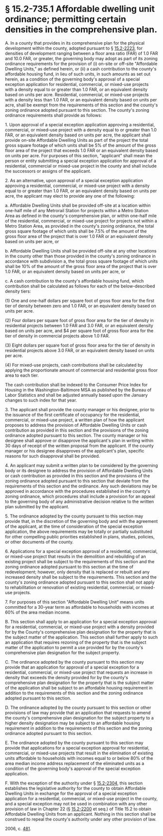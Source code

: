 # § 15.2-735.1 Affordable dwelling unit ordinance; permitting certain densities in the comprehensive plan.

<p>A. In a county that provides in its comprehensive plan for the physical development within the county, adopted pursuant to § <a href='http://law.lis.virginia.gov/vacode/15.2-2223/'>15.2-2223</a>, for densities of development ranging between a floor area ratio (FAR) of 1.0 FAR and 10.0 FAR, or greater, the governing body may adopt as part of its zoning ordinance requirements for the provision of (i) on-site or off-site "Affordable Dwelling Units," as defined herein, or (ii) a cash contribution to the county's affordable housing fund, in lieu of such units, in such amounts as set out herein, as a condition of the governing body's approval of a special exception application for residential, commercial, or mixed-use projects with a density equal to or greater than 1.0 FAR, or an equivalent density based on units per acre. Residential, commercial, or mixed-use projects with a density less than 1.0 FAR, or an equivalent density based on units per acre, shall be exempt from the requirements of this section and the county's zoning ordinance adopted pursuant to this section. The county's zoning ordinance requirements shall provide as follows:</p><p>1. Upon approval of a special exception application approving a residential, commercial, or mixed-use project with a density equal to or greater than 1.0 FAR, or an equivalent density based on units per acre, the applicant shall provide on-site Affordable Dwelling Units as part of the project the total gross square footage of which units shall be 5% of the amount of the gross floor area of the project that exceeds 1.0 FAR or an equivalent density based on units per acre. For purposes of this section, "applicant" shall mean the person or entity submitting a special exception application for approval of a residential, commercial or mixed-use project in the county and shall include the successors or assigns of the applicant.</p><p>2. As an alternative, upon approval of a special exception application approving a residential, commercial, or mixed-use project with a density equal to or greater than 1.0 FAR, or an equivalent density based on units per acre, the applicant may elect to provide any one of the following:</p><p>a. Affordable Dwelling Units shall be provided off-site at a location within one-half mile of any Metrorail Station for projects within a Metro Station Area as defined in the county's comprehensive plan, or within one-half mile of the residential, commercial, or mixed-use project for projects not within a Metro Station Area, as provided in the county's zoning ordinance, the total gross square footage of which units shall be 7.5% of the amount of the gross floor area of the project that is over 1.0 FAR or an equivalent density based on units per acre, or</p><p>b. Affordable Dwelling Units shall be provided off-site at any other locations in the county other than those provided in the county's zoning ordinance in accordance with subdivision a, the total gross square footage of which units shall be 10% of the amount of the gross floor area of the project that is over 1.0 FAR, or an equivalent density based on units per acre, or</p><p>c. A cash contribution to the county's affordable housing fund, which contribution shall be calculated as follows for each of the below-described density tiers:</p><p>(1) One and one-half dollars per square foot of gross floor area for the first tier of density between zero and 1.0 FAR, or an equivalent density based on units per acre.</p><p>(2) Four dollars per square foot of gross floor area for the tier of density in residential projects between 1.0 FAR and 3.0 FAR, or an equivalent density based on units per acre, and $4 per square foot of gross floor area for the tier of density in commercial projects above 1.0 FAR.</p><p>(3) Eight dollars per square foot of gross floor area for the tier of density in residential projects above 3.0 FAR, or an equivalent density based on units per acre.</p><p>(4) For mixed-use projects, cash contributions shall be calculated by applying the proportionate amount of commercial and residential gross floor area to each tier.</p><p>The cash contribution shall be indexed to the Consumer Price Index for Housing in the Washington-Baltimore MSA as published by the Bureau of Labor Statistics and shall be adjusted annually based upon the January changes to such index for that year.</p><p>3. The applicant shall provide the county manager or his designee, prior to the issuance of the first certificate of occupancy for the residential, commercial, or mixed-use project, a written plan of how the applicant proposes to address the provision of Affordable Dwelling Units or cash contribution as provided in this section and the provisions of the zoning ordinance adopted pursuant to this section. The county manager or his designee shall approve or disapprove the applicant's plan in writing within 30 days of receipt of the written proposal from the applicant. If the county manager or his designee disapproves of the applicant's plan, specific reasons for such disapproval shall be provided.</p><p>4. An applicant may submit a written plan to be considered by the governing body or its designee to address the provision of Affordable Dwelling Units or cash contribution as provided in this section and the provisions of the zoning ordinance adopted pursuant to this section that deviate from the requirements of this section and the ordinance. Any such deviations may be approved in accordance with the procedures established in the county's zoning ordinance, which procedures shall include a provision for an appeal to the governing body of any administrative decision relative to the written plan submitted by the applicant.</p><p>5. The ordinance adopted by the county pursuant to this section may provide that, in the discretion of the governing body and with the agreement of the applicant, at the time of consideration of the special exception application, the above requirements may be totally or partially substituted for other compelling public priorities established in plans, studies, policies, or other documents of the county.</p><p>6. Applications for a special exception approval of a residential, commercial, or mixed-use project that results in the demolition and rebuilding of an existing project shall be subject to the requirements of this section and the zoning ordinance adopted pursuant to this section at the time of redevelopment; however, only density that is replaced or rebuilt and any increased density shall be subject to the requirements. This section and the county's zoning ordinance adopted pursuant to this section shall not apply to rehabilitation or renovation of existing residential, commercial, or mixed-use projects.</p><p>7. For purposes of this section "Affordable Dwelling Unit" means units committed for a 30-year term as affordable to households with incomes at 60% of the area median income.</p><p>B. This section shall apply to an application for a special exception approval for a residential, commercial, or mixed-use project with a density provided for by the County's comprehensive plan designation for the property that is the subject matter of the application. This section shall further apply to such an application that requires rezoning of the property that is the subject matter of the application to permit a use provided for by the county's comprehensive plan designation for the subject property.</p><p>C. The ordinance adopted by the county pursuant to this section may provide that an application for approval of a special exception for a residential, commercial, or mixed-use project that requests an increase in density that exceeds the density provided for by the county's comprehensive plan designation for the property that is the subject matter of the application shall be subject to an affordable housing requirement in addition to the requirements of this section and the zoning ordinance adopted pursuant to this section.</p><p>D. The ordinance adopted by the county pursuant to this section or other provisions of law may provide that an application that requests to amend the county's comprehensive plan designation for the subject property to a higher density designation may be subject to an affordable housing requirement in addition to the requirements of this section and the zoning ordinance adopted pursuant to this section.</p><p>E. The ordinance adopted by the county pursuant to this section may provide that applications for a special exception approval for residential, commercial, or mixed-use projects that result in the elimination of existing units affordable to households with incomes equal to or below 80% of the area median income address replacement of the eliminated units as a condition of the governing body's approval of the special exception application.</p><p>F. With the exception of the authority under § <a href='http://law.lis.virginia.gov/vacode/15.2-2304/'>15.2-2304</a>, this section establishes the legislative authority for the county to obtain Affordable Dwelling Units in exchange for the approval of a special exception application for a residential, commercial, or mixed-use project in the county, and a special exception may not be used in combination with any other provision of law in Chapter 22 (§ <a href='http://law.lis.virginia.gov/vacode/15.2-2200/'>15.2-2200</a> et seq.) of Title 15.2 to obtain Affordable Dwelling Units from an applicant. Nothing in this section shall be construed to repeal the county's authority under any other provision of law.</p><p>2006, c. <a href='http://lis.virginia.gov/cgi-bin/legp604.exe?061+ful+CHAP0481'>481</a>.</p>
